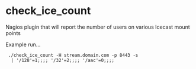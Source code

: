 # check_ice_count
Nagios plugin that will report the number of users on various Icecast mount points

Example run...
```
 ./check_ice_count -H stream.domain.com -p 8443 -s 
  | '/128'=1;;;; '/32'=2;;;; '/aac'=0;;;; 
```
